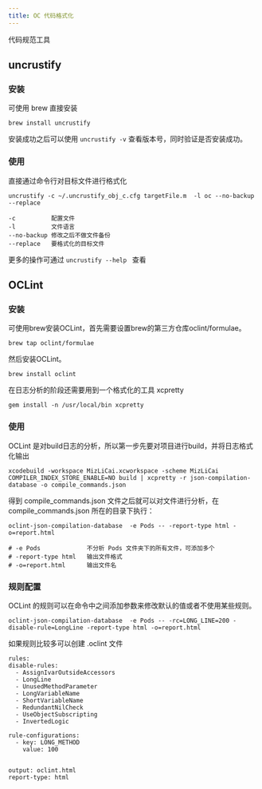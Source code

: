 ```yaml
---
title: OC 代码格式化
---
```



代码规范工具


## uncrustify

### 安装
可使用 brew 直接安装

```shell
brew install uncrustify
```

安装成功之后可以使用 `uncrustify -v` 查看版本号，同时验证是否安装成功。


### 使用

直接通过命令行对目标文件进行格式化

```
uncrustify -c ~/.uncrustify_obj_c.cfg targetFile.m  -l oc --no-backup --replace 

-c          配置文件       
-l          文件语言
--no-backup 修改之后不做文件备份
--replace   要格式化的目标文件
```

更多的操作可通过 `uncrustify --help ` 查看



## OCLint

### 安装

可使用brew安装OCLint，首先需要设置brew的第三方仓库oclint/formulae。

```
brew tap oclint/formulae
```

然后安装OCLint。

```
brew install oclint
```

在日志分析的阶段还需要用到一个格式化的工具 xcpretty

```shell
gem install -n /usr/local/bin xcpretty
```

### 使用

OCLint 是对build日志的分析，所以第一步先要对项目进行build，并将日志格式化输出

```shell
xcodebuild -workspace MizLiCai.xcworkspace -scheme MizLiCai COMPILER_INDEX_STORE_ENABLE=NO build | xcpretty -r json-compilation-database -o compile_commands.json
```

得到 compile_commands.json 文件之后就可以对文件进行分析，在 compile_commands.json 所在的目录下执行：

```shell
oclint-json-compilation-database  -e Pods -- -report-type html -o=report.html

# -e Pods             不分析 Pods 文件夹下的所有文件，可添加多个
# -report-type html   输出文件格式
# -o=report.html      输出文件名
```

### 规则配置

OCLint 的规则可以在命令中之间添加参数来修改默认的值或者不使用某些规则。

```
oclint-json-compilation-database  -e Pods -- -rc=LONG_LINE=200 -disable-rule=LongLine -report-type html -o=report.html
```

如果规则比较多可以创建 .oclint 文件

```
rules:
disable-rules:
  - AssignIvarOutsideAccessors
  - LongLine
  - UnusedMethodParameter
  - LongVariableName
  - ShortVariableName
  - RedundantNilCheck
  - UseObjectSubscripting
  - InvertedLogic

rule-configurations:
  - key: LONG_METHOD 
    value: 100


output: oclint.html
report-type: html
```



